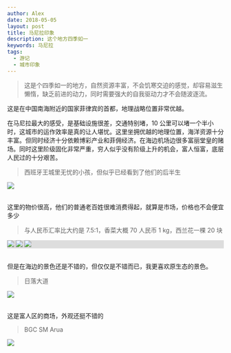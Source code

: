 ```yaml
---
author: Alex
date: 2018-05-05
layout: post
title: 马尼拉印象
description: 这个地方四季如一
keywords: 马尼拉
tags: 
  - 游记
  - 城市印象
---
```


> 这是个四季如一的地方，自然资源丰富，不会饥寒交迫的感觉，却容易滋生懒惰，缺乏前进的动力，同时需要强大的自我驱动力才不会随波逐流。

这是在中国南海附近的国家菲律宾的首都，地理战略位置非常优越。

在马尼拉最大的感受，是基础设施很差，交通特别堵，10 公里可以堵一个半小时，这城市的运作效率是真的让人堪忧。这里坐拥优越的地理位置，海洋资源十分丰富。但同时经济十分依赖博彩产业和菲佣经济。在海边机场边很多富丽堂皇的赌场。同时这里阶级固化非常严重，穷人似乎没有阶级上升的机会，富人恒富，底层人民过的十分艰苦。

<escape>
  <blockquote>西班牙王城里无忧的小孩，但似乎已经看到了他们的后半生</blockquote>
  <div class="photoset-grid" data-layout="1">
    <img src="/assets/images/trip/manila/8.jpg">
  </div>
  <br />
</escape>

这里的物价很高，他们的普通老百姓很难消费得起，就算是市场，价格也不会便宜多少

<escape>
  <blockquote>与人民币汇率比大约是 7.5:1，香菜大概 70 人民币 1 kg，西兰花一棵 20 块</blockquote>
  <div class="photoset-grid" data-layout="3" style="background-color: #DDD">
    <img src="/assets/images/trip/manila/9.jpg">
    <img src="/assets/images/trip/manila/10.jpg">
    <img src="/assets/images/trip/manila/11.jpg">
  </div>
  <br />
</escape>

但是在海边的景色还是不错的，但仅仅是不错而已，我更喜欢原生态的景色。

<escape>
  <blockquote>日落大道</blockquote>
  <div class="photoset-grid" data-layout="1">
    <img src="/assets/images/trip/manila/1.jpg">
  </div>
  <br />
</escape>

这是富人区的商场，外观还挺不错的

<escape>
  <blockquote>BGC SM Arua</blockquote>
  <div class="photoset-grid" data-layout="1">
    <img src="/assets/images/trip/manila/3.jpg">
  </div>
  <br />
</escape>
